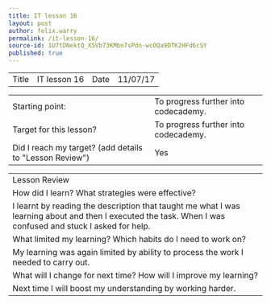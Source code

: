 ```yaml
---
title: IT lesson 16
layout: post
author: felix.warry
permalink: /it-lesson-16/
source-id: 1U7tDNektQ_X5Vb73KMbn7sPdn-wcOQa9DTK2HFd6cSY
published: true
---
```

<table>
  <tr>
    <td>Title</td>
    <td>IT lesson 16</td>
    <td>Date</td>
    <td>11/07/17</td>
  </tr>
</table>


<table>
  <tr>
    <td>Starting point:</td>
    <td>To progress further into codecademy.</td>
  </tr>
  <tr>
    <td>Target for this lesson?</td>
    <td>To progress further into codecademy.</td>
  </tr>
  <tr>
    <td>Did I reach my target? 
(add details to "Lesson Review")</td>
    <td> Yes </td>
  </tr>
</table>


<table>
  <tr>
    <td>Lesson Review</td>
  </tr>
  <tr>
    <td>How did I learn? What strategies were effective? </td>
  </tr>
  <tr>
    <td>I learnt by reading the description that taught me what I was learning about and then I executed the task. When I was confused and stuck I asked for help.</td>
  </tr>
  <tr>
    <td>What limited my learning? Which habits do I need to work on? </td>
  </tr>
  <tr>
    <td>My learning was again limited by ability to process the work I needed to carry out.</td>
  </tr>
  <tr>
    <td>What will I change for next time? How will I improve my learning?</td>
  </tr>
  <tr>
    <td>Next time I will boost my understanding by working harder.</td>
  </tr>
</table>


